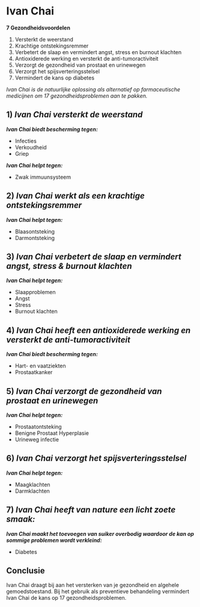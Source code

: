 # Ivan Chai

**7 Gezondheidsvoordelen**  

1.  Versterkt de weerstand
2.  Krachtige ontstekingsremmer
3.  Verbetert de slaap en vermindert angst, stress en burnout klachten
4.  Antioxiderede werking en versterkt de anti-tumoractiviteit
5.  Verzorgt de gezondheid van prostaat en urinewegen
6.  Verzorgt het spijsverteringsstelsel
7.  Vermindert de kans op diabetes 

_Ivan Chai is de natuurlijke oplossing als alternatief op farmaceutische medicijnen om 17 gezondheidsproblemen aan te pakken._

## 1) _Ivan Chai versterkt de weerstand_

_**Ivan Chai biedt bescherming tegen:**_
* Infecties
* Verkoudheid 
* Griep

_**Ivan Chai helpt tegen:**_
* Zwak immuunsysteem

## 2) _Ivan Chai werkt als een krachtige ontstekingsremmer_

_**Ivan Chai helpt tegen:**_
* Blaasontsteking
* Darmontsteking

## 3) _Ivan Chai verbetert de slaap en vermindert angst, stress & burnout klachten_

_**Ivan Chai helpt tegen:**_
* Slaapproblemen
* Angst
* Stress
* Burnout klachten

## 4) _Ivan Chai heeft een antioxiderede werking en versterkt de anti-tumoractiviteit_

_**Ivan Chai biedt bescherming tegen:**_
* Hart- en vaatziekten
* Prostaatkanker

## 5) _Ivan Chai verzorgt de gezondheid van prostaat en urinewegen_

_**Ivan Chai helpt tegen:**_
* Prostaatontsteking
* Benigne Prostaat Hyperplasie
* Urineweg infectie

## 6) _Ivan Chai verzorgt het spijsverteringsstelsel_

_**Ivan Chai helpt tegen:**_
* Maagklachten
* Darmklachten


## 7) _Ivan Chai heeft van nature een licht zoete smaak:_

_**Ivan Chai maakt het toevoegen van suiker overbodig waardoor de kan op sommige problemen wordt verkleind:**_
* Diabetes


## Conclusie

Ivan Chai draagt bij aan het versterken van je gezondheid en algehele gemoedstoestand. Bij het gebruik als preventieve behandeling vermindert Ivan Chai de kans op 17 gezondheidsproblemen.  
